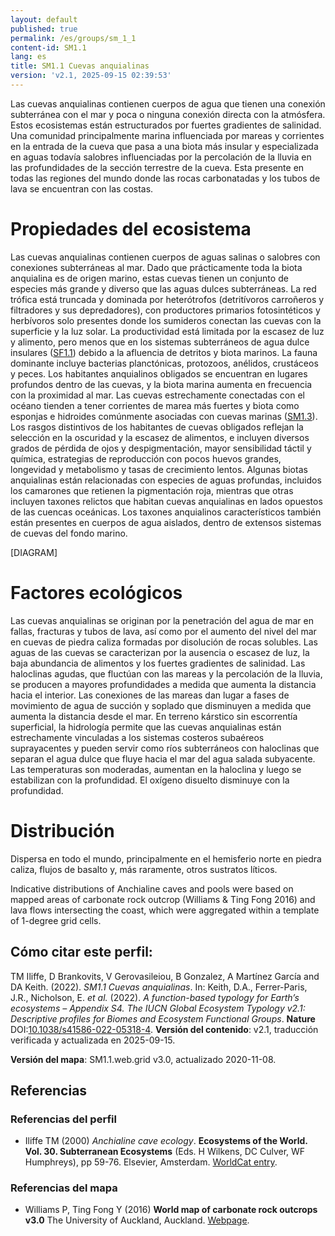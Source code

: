 ```yaml
---
layout: default
published: true
permalink: /es/groups/sm_1_1
content-id: SM1.1
lang: es
title: SM1.1 Cuevas anquialinas
version: 'v2.1, 2025-09-15 02:39:53'
---
```


Las cuevas anquialinas contienen cuerpos de agua que tienen una conexión subterránea con el mar y poca o ninguna conexión directa con la atmósfera. Estos ecosistemas están estructurados por fuertes gradientes de salinidad. Una comunidad principalmente marina influenciada por mareas y corrientes en la entrada de la cueva que pasa a una biota más insular y especializada en aguas todavía salobres influenciadas por la percolación de la lluvia en las profundidades de la sección terrestre de la cueva. Esta presente en todas las regiones del mundo donde las rocas carbonatadas y los tubos de lava se encuentran con las costas.

# Propiedades del ecosistema
 
Las cuevas anquialinas contienen cuerpos de aguas salinas o salobres con conexiones subterráneas al mar. Dado que prácticamente toda la biota anquialina es de origen marino, estas cuevas tienen un conjunto de especies más grande y diverso que las aguas dulces subterráneas. La red trófica está truncada y dominada por heterótrofos (detritívoros carroñeros y filtradores y sus depredadores), con productores primarios fotosintéticos y herbívoros solo presentes donde los sumideros conectan las cuevas con la superficie y la luz solar. La productividad está limitada por la escasez de luz y alimento, pero menos que en los sistemas subterráneos de agua dulce insulares ([SF1.1](/explore/groups/SF1.1)) debido a la afluencia de detritos y biota marinos. La fauna dominante incluye bacterias planctónicas, protozoos, anélidos, crustáceos y peces. Los habitantes anquialinos obligados se encuentran en lugares profundos dentro de las cuevas, y la biota marina aumenta en frecuencia con la proximidad al mar. Las cuevas estrechamente conectadas con el océano tienden a tener corrientes de marea más fuertes y biota como esponjas e hidroides comúnmente asociadas con cuevas marinas ([SM1.3](/explore/groups/SM1.3)). Los rasgos distintivos de los habitantes de cuevas obligados reflejan la selección en la oscuridad y la escasez de alimentos, e incluyen diversos grados de pérdida de ojos y despigmentación, mayor sensibilidad táctil y química, estrategias de reproducción con pocos huevos grandes, longevidad y metabolismo y tasas de crecimiento lentos. Algunas biotas anquialinas están relacionadas con especies de aguas profundas, incluidos los camarones que retienen la pigmentación roja, mientras que otras incluyen taxones relictos que habitan cuevas anquialinas en lados opuestos de las cuencas oceánicas. Los taxones anquialinos característicos también están presentes en cuerpos de agua aislados, dentro de extensos sistemas de cuevas del fondo marino.

[DIAGRAM]

# Factores ecológicos
 
Las cuevas anquialinas se originan por la penetración del agua de mar en fallas, fracturas y tubos de lava, así como por el aumento del nivel del mar en cuevas de piedra caliza formadas por disolución de rocas solubles. Las aguas de las cuevas se caracterizan por la ausencia o escasez de luz, la baja abundancia de alimentos y los fuertes gradientes de salinidad. Las haloclinas agudas, que fluctúan con las mareas y la percolación de la lluvia, se producen a mayores profundidades a medida que aumenta la distancia hacia el interior. Las conexiones de las mareas dan lugar a fases de movimiento de agua de succión y soplado que disminuyen a medida que aumenta la distancia desde el mar. En terreno kárstico sin escorrentía superficial, la hidrología permite que las cuevas anquialinas están estrechamente vinculadas a los sistemas costeros subaéreos suprayacentes y pueden servir como ríos subterráneos con haloclinas que separan el agua dulce que fluye hacia el mar del agua salada subyacente. Las temperaturas son moderadas, aumentan en la haloclina y luego se estabilizan con la profundidad. El oxígeno disuelto disminuye con la profundidad.
 
# Distribución
 
Dispersa en todo el mundo, principalmente en el hemisferio norte en piedra caliza, flujos de basalto y, más raramente, otros sustratos líticos.

Indicative distributions of Anchialine caves and pools were based on mapped areas of carbonate rock outcrop (Williams & Ting Fong 2016) and lava flows intersecting the coast, which were aggregated within a template of 1-degree grid cells.

## Cómo citar este perfil:

TM Iliffe, D Brankovits, V Gerovasileiou, B Gonzalez, A Martínez García and DA Keith. (2022). *SM1.1 Cuevas anquialinas*. In: Keith, D.A., Ferrer-Paris, J.R., Nicholson, E. *et al.* (2022). *A function-based typology for Earth’s ecosystems – Appendix S4. The IUCN Global Ecosystem Typology v2.1: Descriptive profiles for Biomes and Ecosystem Functional Groups*. **Nature** DOI:[10.1038/s41586-022-05318-4](https://doi.org/10.1038/s41586-022-05318-4).
**Versión del contenido**: v2.1, traducción verificada y actualizada en 2025-09-15.

**Versión del mapa**: SM1.1.web.grid v3.0, actualizado 2020-11-08.

## Referencias

### Referencias del perfil
* Iliffe TM  (2000) *Anchialine cave ecology*. **Ecosystems of the World. Vol. 30. Subterranean Ecosystems** (Eds. H Wilkens, DC Culver, WF Humphreys), pp 59-76. Elsevier, Amsterdam. [WorldCat entry](https://www.worldcat.org/title/subterranean-ecosystems/oclc/44573232).

### Referencias del mapa
* Williams P, Ting Fong Y  (2016) **World map of carbonate rock outcrops v3.0** The University of Auckland, Auckland. [Webpage](https://www.fos.auckland.ac.nz/our_research/karst/).
